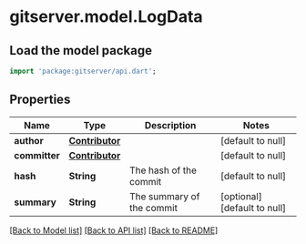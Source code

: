 # gitserver.model.LogData

## Load the model package
```dart
import 'package:gitserver/api.dart';
```

## Properties
Name | Type | Description | Notes
------------ | ------------- | ------------- | -------------
**author** | [**Contributor**](Contributor.md) |  | [default to null]
**committer** | [**Contributor**](Contributor.md) |  | [default to null]
**hash** | **String** | The hash of the commit | [default to null]
**summary** | **String** | The summary of the commit | [optional] [default to null]

[[Back to Model list]](../README.md#documentation-for-models) [[Back to API list]](../README.md#documentation-for-api-endpoints) [[Back to README]](../README.md)


